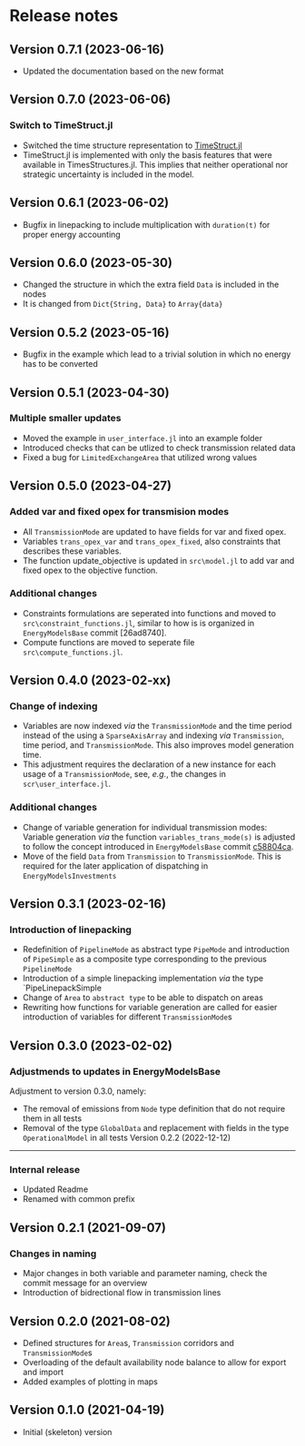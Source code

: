 Release notes
=============
Version 0.7.1 (2023-06-16)
--------------------------
 * Updated the documentation based on the new format

Version 0.7.0 (2023-06-06)
--------------------------
### Switch to TimeStruct.jl
 * Switched the time structure representation to [TimeStruct.jl](https://gitlab.sintef.no/julia-one-sintef/timestruct.jl)
 * TimeStruct.jl is implemented with only the basis features that were available in TimesStructures.jl. This implies that neither operational nor strategic uncertainty is included in the model.

Version 0.6.1 (2023-06-02)
--------------------------
 * Bugfix in linepacking to include multiplication with `duration(t)` for proper energy accounting

Version 0.6.0 (2023-05-30)
--------------------------
 * Changed the structure in which the extra field `Data` is included in the nodes
 * It is changed from `Dict{String, Data}` to `Array{data}`

Version 0.5.2 (2023-05-16)
--------------------------
* Bugfix in the example which lead to a trivial solution in which no energy has to be converted

Version 0.5.1 (2023-04-30)
--------------------------
### Multiple smaller updates
* Moved the example in `user_interface.jl` into an example folder
* Introduced checks that can be utlized to check transmission related data
* Fixed a bug for `LimitedExchangeArea` that utilized wrong values

Version 0.5.0 (2023-04-27)
--------------------------
### Added var and fixed opex for transmision modes
* All `TransmissionMode` are updated to have fields for var and fixed opex.
* Variables `trans_opex_var` and `trans_opex_fixed`, also constraints that describes these variables.
* The function update_objective is updated in `src\model.jl` to add var and fixed opex to the objective function.
### Additional changes
* Constraints formulations are seperated into functions and moved to `src\constraint_functions.jl`, similar to how is is organized in `EnergyModelsBase` commit [26ad8740].
* Compute functions are moved to seperate file `src\compute_functions.jl`.


Version 0.4.0 (2023-02-xx)
--------------------------
### Change of indexing
* Variables are now indexed _via_ the `TransmissionMode` and the time period instead of the using a `SparseAxisArray` and indexing _via_ `Transmission`, time period, and `TransmissionMode`. This also improves model generation time.
* This adjustment requires the declaration of a new instance for each usage of a `TransmissionMode`, see, _e.g._, the changes in `scr\user_interface.jl`.
### Additional changes
* Change of variable generation for individual transmission modes: Variable generation _via_ the function `variables_trans_mode(s)` is adjusted to follow the concept introduced in `EnergyModelsBase`  commit [c58804ca](https://gitlab.sintef.no/clean_export/energymodelsbase.jl/-/commit/c58804cae6415f9a3da05f2d43cfbf5c78525c91).
* Move of the field `Data` from `Transmission` to `TransmissionMode`. This is required for the later application of dispatching in `EnergyModelsInvestments`

Version 0.3.1 (2023-02-16)
--------------------------
### Introduction of linepacking
* Redefinition of `PipelineMode` as abstract type `PipeMode` and introduction of `PipeSimple` as a composite type corresponding to the previous `PipelineMode`
* Introduction of a simple linepacking implementation _via_ the type `PipeLinepackSimple
* Change of `Area` to `abstract type` to be able to dispatch on areas
* Rewriting how functions for variable generation are called for easier introduction of variables for different `TransmissionMode`s

Version 0.3.0 (2023-02-02)
--------------------------
### Adjustmends to updates in EnergyModelsBase
Adjustment to version 0.3.0, namely:
* The removal of emissions from `Node` type definition that do not require them in all tests
* Removal of the type `GlobalData` and replacement with fields in the type `OperationalModel` in all tests
Version 0.2.2 (2022-12-12)
--------------------------
### Internal release
* Updated Readme
* Renamed with common prefix

Version 0.2.1 (2021-09-07)
--------------------------
### Changes in naming
* Major changes in both variable and parameter naming, check the commit message for an overview
* Introduction of bidrectional flow in transmission lines

Version 0.2.0 (2021-08-02)
--------------------------
* Defined structures for `Area`s, `Transmission` corridors and `TransmissionMode`s
* Overloading of the default availability node balance to allow for export and import
* Added examples of plotting in maps

Version 0.1.0 (2021-04-19)
--------------------------
* Initial (skeleton) version